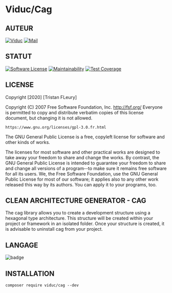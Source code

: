 Viduc/Cag
=======


AUTEUR
------
[![Viduc](https://www.shareicon.net/data/48x48/2016/01/02/229394_cylon_256x256.png)](https://github.com/viduc)
[![Mail](https://www.shareicon.net/data/48x48/2016/03/20/444954_mail_200x200.png)](mailto:viduc@mail.fr?subject=[GitHub]%20Source%20Han%20Sans)

STATUT
------
[![Software License](https://img.shields.io/badge/license-GPL%20V3-blue.svg?style=flat-square)](gpl-3.0.md)
[![Maintainability](https://api.codeclimate.com/v1/badges/b2d03518588df2109640/maintainability)](https://codeclimate.com/github/viduc/cag/maintainability)
[![Test Coverage](https://api.codeclimate.com/v1/badges/b2d03518588df2109640/test_coverage)](https://codeclimate.com/github/viduc/cag/test_coverage)

LICENSE
-------

Copyright [2020] [Tristan FLeury]

Copyright (C) 2007 Free Software Foundation, Inc. <http://fsf.org/>
Everyone is permitted to copy and distribute verbatim copies
of this license document, but changing it is not allowed.

    https://www.gnu.org/licenses/gpl-3.0.fr.html

The GNU General Public License is a free, copyleft license for
software and other kinds of works.

The licenses for most software and other practical works are designed
to take away your freedom to share and change the works.  By contrast,
the GNU General Public License is intended to guarantee your freedom to
share and change all versions of a program--to make sure it remains free
software for all its users.  We, the Free Software Foundation, use the
GNU General Public License for most of our software; it applies also to
any other work released this way by its authors.  You can apply it to
your programs, too.

CLEAN ARCHITECTURE GENERATOR - CAG
-------

The cag library allows you to create a development structure using a 
hexagonal type architecture. This structure will be created within your 
project or framework in an isolated folder. Once your structure is created, 
it is advisable to uninstall cag from your project.

LANGAGE
-------
![badge](https://img.shields.io/endpoint?url=https%3A%2F%2Fgist.githubusercontent.com%2Fviduc%2F44652f42dbbd9f45f3f640a9197baeec%2Fraw%2F2efe99fdaba0bcf5df9d5aaea30d9e5a00895a6c%2Fversion.json
)

INSTALLATION
-------

    composer require viduc/cag --dev